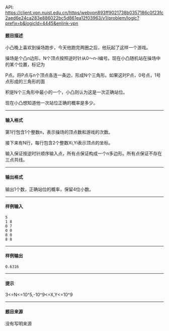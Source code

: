 API: https://client.vpn.nuist.edu.cn/https/webvpn893ff9021738b0357186c0f23fc2aed6e24ca283e886022bc5d861ea12f03963/v1/problem/logic?prefix=b&logicId=4445&enlink-vpn

#### 题目描述

小凸晚上喜欢到操场跑步，今天他跑完两圈之后，他玩起了这样一个游戏。

操场是个凸n边形，N个顶点按照逆时针从0～n-l编号。现在小凸随机站在操场中的某个位置，标记为

P点。将P点与n个顶点各连一条边，形成N个三角形。如果这时P点，0号点，1号点形成的三角形的面

积是N个三角形中最小的一个，小凸则认为这是一次正确站位。

现在小凸想知道他一次站位正确的概率是多少。

---

#### 输入格式

第1行包含1个整数n，表示操场的顶点数和游戏的次数。

接下来有N行，每行包含2个整数Xi,Yi表示顶点的坐标。

输入保证按逆时针顺序输入点，所有点保证构成一个n多边形。所有点保证不存在三点共线。

---

#### 输出格式

输出1个数，正确站位的概率，保留4位小数。

---

#### 样例输入
```
5
1 8
0 7
0 0 
8 0
8 8
```

---

#### 样例输出
```
0.6316
```

---

#### 提示

3<=N<=10^5,-10^9<=X,Y<=10^9

---

#### 题目来源

没有写明来源